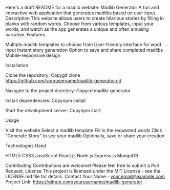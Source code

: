 Here's a draft README for a madlib website:
Madlib Generator
A fun and interactive web application that generates madlibs based on user input.
Description
This website allows users to create hilarious stories by filling in blanks with random words. Choose from various templates, input your words, and watch as the app generates a unique and often amusing narrative.
Features

Multiple madlib templates to choose from
User-friendly interface for word input
Instant story generation
Option to save and share completed madlibs
Mobile-responsive design

Installation

Clone the repository:
Copygit clone https://github.com/yourusername/madlib-generator.git

Navigate to the project directory:
Copycd madlib-generator

Install dependencies:
Copynpm install

Start the development server:
Copynpm start


Usage

Visit the website
Select a madlib template
Fill in the requested words
Click "Generate Story" to see your madlib
Optionally, save or share your creation

Technologies Used

HTML5
CSS3
JavaScript
React.js
Node.js
Express.js
MongoDB

Contributing
Contributions are welcome! Please feel free to submit a Pull Request.
License
This project is licensed under the MIT License - see the LICENSE.md file for details.
Contact
Your Name - your.email@example.com
Project Link: https://github.com/yourusername/madlib-generator
